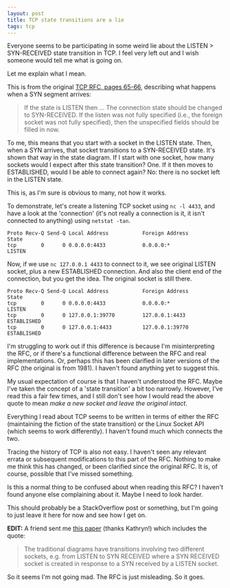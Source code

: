 ```yaml
---
layout: post
title: TCP state transitions are a lie
tags: tcp
---
```


Everyone seems to be participating in some weird lie about the LISTEN > SYN-RECEIVED state transition in TCP. I feel very left out and I wish someone would tell me what is going on.

Let me explain what I mean.

This is from the original [TCP RFC, pages 65-66](https://tools.ietf.org/html/rfc793#page-65), describing what happens when a SYN segment arrives:

> If the state is LISTEN then ... The connection state should be changed to SYN-RECEIVED. If the listen was not fully specified (i.e., the foreign socket was not fully specified), then the unspecified fields should be filled in now.

To me, this means that you start with a socket in the LISTEN state. Then, when a SYN arrives, that socket transitions to a SYN-RECEIVED state. It's shown that way in the state diagram. If I start with one socket, how many sockets would I expect after this state transition? One. If it then moves to ESTABLISHED, would I be able to connect again? No: there is no socket left in the LISTEN state.

This is, as I'm sure is obvious to many, not how it works.

To demonstrate, let's create a listening TCP socket using `nc -l 4433`, and have a look at the 'connection' (it's not really a connection is it, it isn't connected to anything) using `netstat -tan`.

```plaintext
Proto Recv-Q Send-Q Local Address           Foreign Address         State
tcp        0      0 0.0.0.0:4433            0.0.0.0:*               LISTEN
```

Now, if we use `nc 127.0.0.1 4433` to connect to it, we see original LISTEN socket, plus a new ESTABLISHED connection. And also the client end of the connection, but you get the idea. The original socket is still there.

```plaintext
Proto Recv-Q Send-Q Local Address           Foreign Address         State
tcp        0      0 0.0.0.0:4433            0.0.0.0:*               LISTEN
tcp        0      0 127.0.0.1:39770         127.0.0.1:4433          ESTABLISHED
tcp        0      0 127.0.0.1:4433          127.0.0.1:39770         ESTABLISHED
```

I'm struggling to work out if this difference is because I'm misinterpreting the RFC, or if there's a functional difference between the RFC and real implementations. Or, perhaps this has been clarified in later versions of the RFC (the original is from 1981). I haven't found anything yet to suggest this.

My usual expectation of course is that I haven't understood the RFC. Maybe I've taken the concept of a 'state transition' a bit too narrowly. However, I've read this a fair few times, and I still don't see how I would read the above quote to mean _make a new socket and leave the original intact_.

Everything I read about TCP seems to be written in terms of either the RFC (maintaining the fiction of the state transition) or the Linux Socket API (which seems to work differently). I haven't found much which connects the two.

Tracing the history of TCP is also not easy. I haven't seen any relevant errata or subsequent modifications to this part of the RFC. Nothing to make me think this has changed, or been clarified since the original RFC. It is, of course, possible that I've missed something.

Is this a normal thing to be confused about when reading this RFC? I haven't found anyone else complaining about it. Maybe I need to look harder.

This should probably be a StackOverflow post or something, but I'm going to just leave it here for now and see how I get on.

**EDIT:** A friend sent me [this paper](https://www.cl.cam.ac.uk/techreports/UCAM-CL-TR-624.pdf) (thanks Kathryn!) which includes the quote:

> The traditional diagrams have transitions involving two different sockets, e.g. from LISTEN to SYN RECEIVED where a SYN RECEIVED socket is created in response to a SYN received by a LISTEN socket.

So it seems I'm not going mad. The RFC is just misleading. So it goes.
